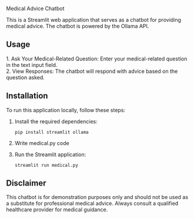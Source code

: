 <hi>Medical Advice Chatbot</h1>

This is a Streamlit web application that serves as a chatbot for providing medical advice. 
The chatbot is powered by the Ollama API.

<h2>Usage</h2>
1. Ask Your Medical-Related Question: Enter your medical-related question in the text input field.
<br>
2. View Responses: The chatbot will respond with advice based on the question asked.


<h2>Installation</h2>

To run this application locally, follow these steps:

1. Install the required dependencies:

   ```
   pip install streamlit ollama

   ```
2. Write medical.py code
3. Run the Streamlit application:
   
   ```
   streamlit run medical.py

   ```
<h2>Disclaimer</h2>


This chatbot is for demonstration purposes only and should not be used as a substitute for professional medical advice. Always consult a qualified healthcare provider for medical guidance.


   
